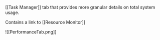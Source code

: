 [[Task Manager]] tab that provides more granular details on total system usage.

Contains a link to [[Resource Monitor]]

![[PerformanceTab.png]]